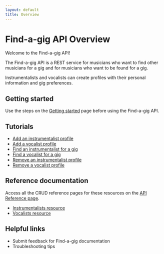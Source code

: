 ```yaml
---
layout: default
title: Overview
---
```


# Find-a-gig API Overview

Welcome to the Find-a-gig API!

The Find-a-gig API is a REST service for musicians who want to find other musicians for a gig and for musicians who want to be found for a gig.

Instrumentalists and vocalists can create profiles with their personal information and gig preferences.

## Getting started

Use the steps on the [Getting started](prerequisites.md) page before using the Find-a-gig API.

## Tutorials

* [Add an instrumentalist profile](add-an-inst-profile/)
* [Add a vocalist profile](tutorials/add-a-vocalist-profile.md)
* [Find an instrumentalist for a gig]()
* [Find a vocalist for a gig]()
* [Remove an instrumentalist profile](delete-an-instrumentalist.md)
* [Remove a vocalist profile](remove-a-vocalist.md)

## Reference documentation

Access all the CRUD reference pages for these resources on the [API Reference page](api-reference.md).

* [Instrumentalists resource](instrumentalists.md)
* [Vocalists resource](vocalists.md)

## Helpful links

* Submit feedback for Find-a-gig documentation
* Troubleshooting tips
  